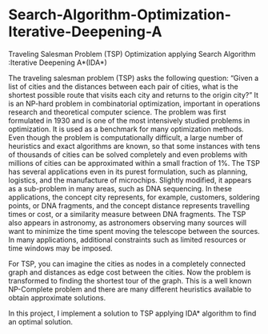 # Search-Algorithm-Optimization-Iterative-Deepening-A
Traveling Salesman Problem (TSP) Optimization applying Search Algorithm :Iterative Deepening A*(IDA*)

The traveling salesman problem (TSP) asks the following question: “Given a list of cities and the distances between each pair of cities, what is the shortest possible route that visits each city and returns to the origin city?” It is an NP-hard problem in combinatorial optimization, important in operations research and theoretical computer science.
The problem was first formulated in 1930 and is one of the most intensively studied problems in optimization. It is used as a benchmark for many optimization methods. Even though the problem is computationally difficult, a large number of heuristics and exact algorithms are known, so that some instances with tens of thousands of cities can be solved completely and even problems with millions of cities can be approximated within a small fraction of 1%.
The TSP has several applications even in its purest formulation, such as planning, logistics, and the manufacture of microchips. Slightly modified, it appears as a sub-problem in many areas, such as DNA sequencing. In these applications, the concept city represents, for example, customers, soldering points, or DNA fragments, and the concept distance represents travelling times or cost, or a similarity measure between DNA fragments. The TSP also appears in astronomy, as astronomers observing many sources will want to minimize the time spent moving the telescope between the sources. In many applications, additional constraints such as limited resources or time windows may be imposed.

For TSP, you can imagine the cities as nodes in a completely connected graph and distances as edge cost between the cities. Now the problem is transformed to finding the shortest tour of the graph. This is a well known NP-Complete problem and there are many different heuristics available to obtain approximate solutions.

In this project, I implement a solution to TSP applying IDA* algorithm to find an optimal solution.
